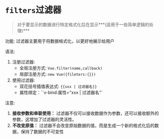 # `filters`过滤器

> 对于要显示的数据进行特定格式化后在显示***(适用于一些简单逻辑的处理)***

功能: 过滤器主要用于将数据格式化，以更好地展示给用户

语法:

1. 注册过滤器:
   - 全局注册方式: `Vue.filter(name,callback)`
   - 局部注册方式: `new Vue({fileters:{}})`
2. 使用过滤器:
   - 双花括号插值表达式: `{{xxx | 过滤器名}}`
   - 属性绑定：``v-bind:属性="xxx | 过滤器名"`

注意:

1. **接收参数和串联使用：** 过滤器不仅可以接收数据作为参数，还可以接收额外的参数，这增加了过滤器的灵活性。
2. **不改变原值：** 过滤器不会改变原始数据的值，而是生成一个新的格式化后的数据，保持了数据的不可变性

